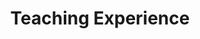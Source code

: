 ---
title: Teaching Experience
layout: docs  # Do not modify.

# Optional header image (relative to `static/img/` folder).
header:
  caption: ""
  image: ""
---